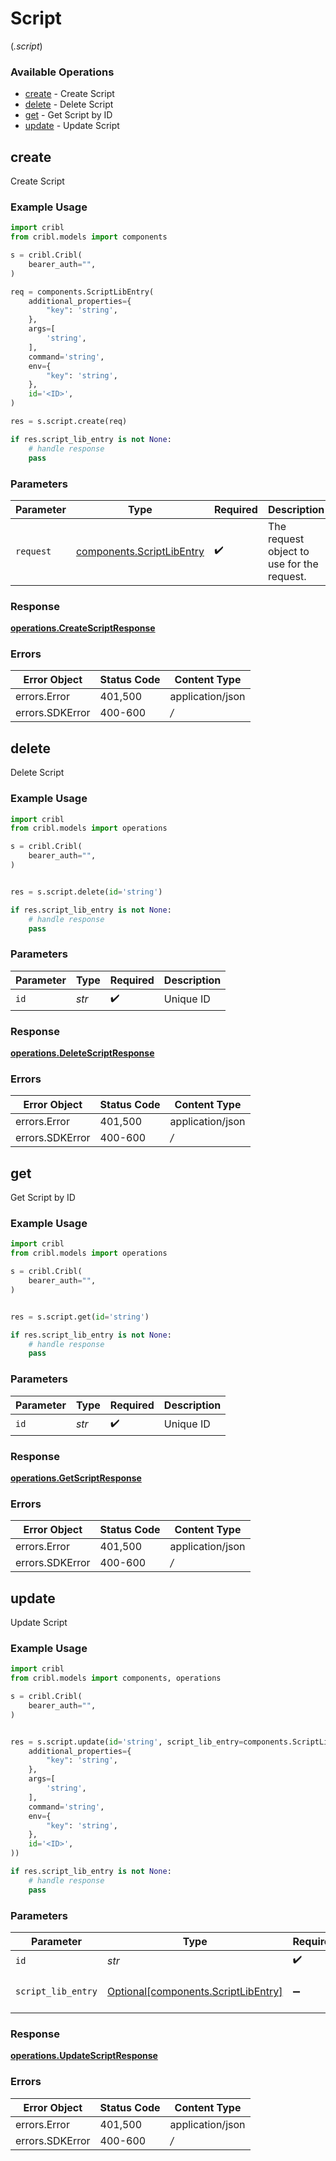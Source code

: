 # Script
(*.script*)

### Available Operations

* [create](#create) - Create Script
* [delete](#delete) - Delete Script
* [get](#get) - Get Script by ID
* [update](#update) - Update Script

## create

Create Script

### Example Usage

```python
import cribl
from cribl.models import components

s = cribl.Cribl(
    bearer_auth="",
)

req = components.ScriptLibEntry(
    additional_properties={
        "key": 'string',
    },
    args=[
        'string',
    ],
    command='string',
    env={
        "key": 'string',
    },
    id='<ID>',
)

res = s.script.create(req)

if res.script_lib_entry is not None:
    # handle response
    pass
```

### Parameters

| Parameter                                                          | Type                                                               | Required                                                           | Description                                                        |
| ------------------------------------------------------------------ | ------------------------------------------------------------------ | ------------------------------------------------------------------ | ------------------------------------------------------------------ |
| `request`                                                          | [components.ScriptLibEntry](../../models/shared/scriptlibentry.md) | :heavy_check_mark:                                                 | The request object to use for the request.                         |


### Response

**[operations.CreateScriptResponse](../../models/operations/createscriptresponse.md)**
### Errors

| Error Object     | Status Code      | Content Type     |
| ---------------- | ---------------- | ---------------- |
| errors.Error     | 401,500          | application/json |
| errors.SDKError  | 400-600          | */*              |

## delete

Delete Script

### Example Usage

```python
import cribl
from cribl.models import operations

s = cribl.Cribl(
    bearer_auth="",
)


res = s.script.delete(id='string')

if res.script_lib_entry is not None:
    # handle response
    pass
```

### Parameters

| Parameter          | Type               | Required           | Description        |
| ------------------ | ------------------ | ------------------ | ------------------ |
| `id`               | *str*              | :heavy_check_mark: | Unique ID          |


### Response

**[operations.DeleteScriptResponse](../../models/operations/deletescriptresponse.md)**
### Errors

| Error Object     | Status Code      | Content Type     |
| ---------------- | ---------------- | ---------------- |
| errors.Error     | 401,500          | application/json |
| errors.SDKError  | 400-600          | */*              |

## get

Get Script by ID

### Example Usage

```python
import cribl
from cribl.models import operations

s = cribl.Cribl(
    bearer_auth="",
)


res = s.script.get(id='string')

if res.script_lib_entry is not None:
    # handle response
    pass
```

### Parameters

| Parameter          | Type               | Required           | Description        |
| ------------------ | ------------------ | ------------------ | ------------------ |
| `id`               | *str*              | :heavy_check_mark: | Unique ID          |


### Response

**[operations.GetScriptResponse](../../models/operations/getscriptresponse.md)**
### Errors

| Error Object     | Status Code      | Content Type     |
| ---------------- | ---------------- | ---------------- |
| errors.Error     | 401,500          | application/json |
| errors.SDKError  | 400-600          | */*              |

## update

Update Script

### Example Usage

```python
import cribl
from cribl.models import components, operations

s = cribl.Cribl(
    bearer_auth="",
)


res = s.script.update(id='string', script_lib_entry=components.ScriptLibEntry(
    additional_properties={
        "key": 'string',
    },
    args=[
        'string',
    ],
    command='string',
    env={
        "key": 'string',
    },
    id='<ID>',
))

if res.script_lib_entry is not None:
    # handle response
    pass
```

### Parameters

| Parameter                                                                    | Type                                                                         | Required                                                                     | Description                                                                  |
| ---------------------------------------------------------------------------- | ---------------------------------------------------------------------------- | ---------------------------------------------------------------------------- | ---------------------------------------------------------------------------- |
| `id`                                                                         | *str*                                                                        | :heavy_check_mark:                                                           | Unique ID                                                                    |
| `script_lib_entry`                                                           | [Optional[components.ScriptLibEntry]](../../models/shared/scriptlibentry.md) | :heavy_minus_sign:                                                           | Script object to be updated                                                  |


### Response

**[operations.UpdateScriptResponse](../../models/operations/updatescriptresponse.md)**
### Errors

| Error Object     | Status Code      | Content Type     |
| ---------------- | ---------------- | ---------------- |
| errors.Error     | 401,500          | application/json |
| errors.SDKError  | 400-600          | */*              |
